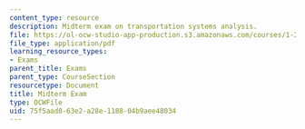 ```yaml
---
content_type: resource
description: Midterm exam on transportation systems analysis.
file: https://ol-ocw-studio-app-production.s3.amazonaws.com/courses/1-201j-transportation-systems-analysis-demand-and-economics-fall-2008/75f5aad063e2a28e118804b9aee48034_MIT1_201JF08_midterm.pdf
file_type: application/pdf
learning_resource_types:
- Exams
parent_title: Exams
parent_type: CourseSection
resourcetype: Document
title: Midterm Exam
type: OCWFile
uid: 75f5aad0-63e2-a28e-1188-04b9aee48034
---
```

